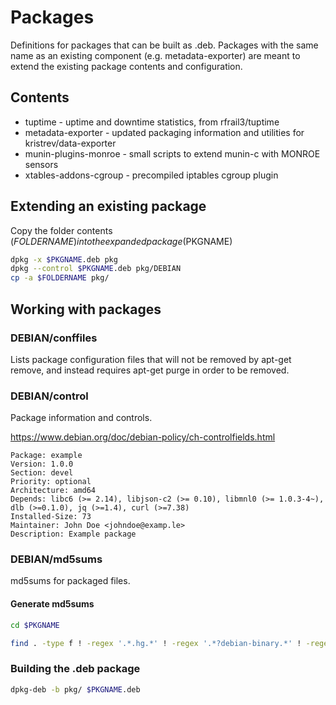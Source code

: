Packages
=================
Definitions for packages that can be built as .deb.
Packages with the same name as an existing component (e.g. metadata-exporter) are meant to extend the existing package contents and configuration.

Contents
--------

  * tuptime - uptime and downtime statistics, from rfrail3/tuptime
  * metadata-exporter - updated packaging information and utilities for kristrev/data-exporter
  * munin-plugins-monroe - small scripts to extend munin-c with MONROE sensors
  * xtables-addons-cgroup - precompiled iptables cgroup plugin


Extending an existing package
-----------
Copy the folder contents ($FOLDERNAME) into the expanded package ($PKGNAME)

```bash
dpkg -x $PKGNAME.deb pkg
dpkg --control $PKGNAME.deb pkg/DEBIAN
cp -a $FOLDERNAME pkg/
```

Working with packages
-----------


### DEBIAN/conffiles
Lists package configuration files that will not be removed by apt-get remove, and instead requires apt-get purge in order to be removed.

### DEBIAN/control
Package information and controls.

https://www.debian.org/doc/debian-policy/ch-controlfields.html

```
Package: example
Version: 1.0.0
Section: devel
Priority: optional
Architecture: amd64
Depends: libc6 (>= 2.14), libjson-c2 (>= 0.10), libmnl0 (>= 1.0.3-4~), dlb (>=0.1.0), jq (>=1.4), curl (>=7.38)
Installed-Size: 73
Maintainer: John Doe <johndoe@examp.le>
Description: Example package
```

### DEBIAN/md5sums
md5sums for packaged files.

#### Generate md5sums
```bash
cd $PKGNAME

find . -type f ! -regex '.*.hg.*' ! -regex '.*?debian-binary.*' ! -regex '.*?DEBIAN.*' -printf '%P ' | xargs md5sum > DEBIAN/md5sums
```

### Building the .deb package
```bash
dpkg-deb -b pkg/ $PKGNAME.deb
```
